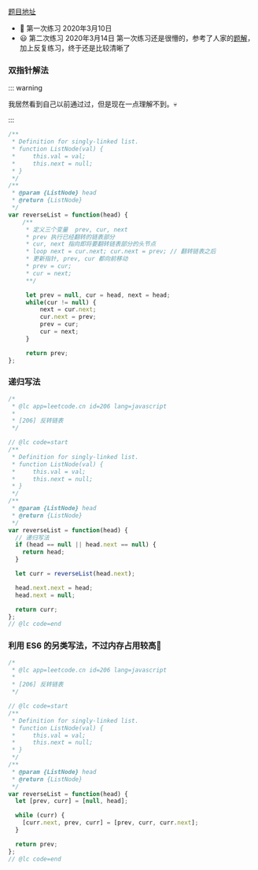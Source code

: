 [题目地址](https://leetcode.com/problems/reverse-linked-list/)



- 🤬 第一次练习 2020年3月10日
- :smiley: 第二次练习 2020年3月14日 第一次练习还是很懵的，参考了人家的[题解](https://github.com/labuladong/fucking-algorithm/blob/master/%E9%AB%98%E9%A2%91%E9%9D%A2%E8%AF%95%E7%B3%BB%E5%88%97/k%E4%B8%AA%E4%B8%80%E7%BB%84%E5%8F%8D%E8%BD%AC%E9%93%BE%E8%A1%A8.md)，加上反复练习，终于还是比较清晰了



### 双指针解法

::: warning

我居然看到自己以前通过过，但是现在一点理解不到。💀

:::

```javascript
/**
 * Definition for singly-linked list.
 * function ListNode(val) {
 *     this.val = val;
 *     this.next = null;
 * }
 */
/**
 * @param {ListNode} head
 * @return {ListNode}
 */
var reverseList = function(head) {
    /**
     * 定义三个变量  prev, cur, next
     * prev 执行已经翻转的链表部分
     * cur, next 指向即将要翻转链表部分的头节点
     * loop next = cur.next; cur.next = prev; // 翻转链表之后
     * 更新指针, prev, cur 都向前移动
     * prev = cur;
     * cur = next;
     **/

     let prev = null, cur = head, next = head;
     while(cur != null) {
         next = cur.next;
         cur.next = prev;
         prev = cur;
         cur = next;
     }

     return prev;
};
```



### 递归写法

```javascript
/*
 * @lc app=leetcode.cn id=206 lang=javascript
 *
 * [206] 反转链表
 */

// @lc code=start
/**
 * Definition for singly-linked list.
 * function ListNode(val) {
 *     this.val = val;
 *     this.next = null;
 * }
 */
/**
 * @param {ListNode} head
 * @return {ListNode}
 */
var reverseList = function(head) {
  // 递归写法
  if (head == null || head.next == null) {
    return head;
  }

  let curr = reverseList(head.next);

  head.next.next = head;
  head.next = null;

  return curr;
};
// @lc code=end

```



### 利用 ES6 的另类写法，不过内存占用较高:ox:

```javascript
/*
 * @lc app=leetcode.cn id=206 lang=javascript
 *
 * [206] 反转链表
 */

// @lc code=start
/**
 * Definition for singly-linked list.
 * function ListNode(val) {
 *     this.val = val;
 *     this.next = null;
 * }
 */
/**
 * @param {ListNode} head
 * @return {ListNode}
 */
var reverseList = function(head) {
  let [prev, curr] = [null, head];

  while (curr) {
    [curr.next, prev, curr] = [prev, curr, curr.next];
  }

  return prev;
};
// @lc code=end

```

